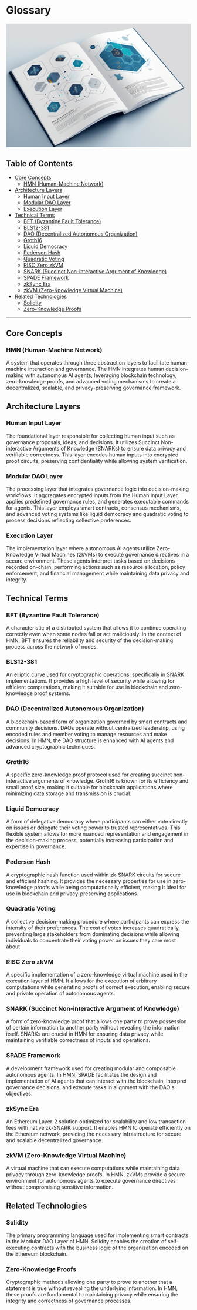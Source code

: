 # Glossary <!-- omit in toc -->

![illustration](./imgs/img3.png)

## Table of Contents <!-- omit in toc -->

- [Core Concepts](#core-concepts)
  - [HMN (Human-Machine Network)](#hmn-human-machine-network)
- [Architecture Layers](#architecture-layers)
  - [Human Input Layer](#human-input-layer)
  - [Modular DAO Layer](#modular-dao-layer)
  - [Execution Layer](#execution-layer)
- [Technical Terms](#technical-terms)
  - [BFT (Byzantine Fault Tolerance)](#bft-byzantine-fault-tolerance)
  - [BLS12-381](#bls12-381)
  - [DAO (Decentralized Autonomous Organization)](#dao-decentralized-autonomous-organization)
  - [Groth16](#groth16)
  - [Liquid Democracy](#liquid-democracy)
  - [Pedersen Hash](#pedersen-hash)
  - [Quadratic Voting](#quadratic-voting)
  - [RISC Zero zkVM](#risc-zero-zkvm)
  - [SNARK (Succinct Non-interactive Argument of Knowledge)](#snark-succinct-non-interactive-argument-of-knowledge)
  - [SPADE Framework](#spade-framework)
  - [zkSync Era](#zksync-era)
  - [zkVM (Zero-Knowledge Virtual Machine)](#zkvm-zero-knowledge-virtual-machine)
- [Related Technologies](#related-technologies)
  - [Solidity](#solidity)
  - [Zero-Knowledge Proofs](#zero-knowledge-proofs)

---

## Core Concepts

### HMN (Human-Machine Network)

A system that operates through three abstraction layers to facilitate human-machine interaction and governance. The HMN
integrates human decision-making with autonomous AI agents, leveraging blockchain technology, zero-knowledge proofs,
and advanced voting mechanisms to create a decentralized, scalable, and privacy-preserving governance framework.

## Architecture Layers

### Human Input Layer

The foundational layer responsible for collecting human input such as governance proposals, ideas, and decisions. It
utilizes Succinct Non-interactive Arguments of Knowledge (SNARKs) to ensure data privacy and verifiable correctness.
This layer encodes human inputs into encrypted proof circuits, preserving confidentiality while allowing system
verification.

### Modular DAO Layer

The processing layer that integrates governance logic into decision-making workflows. It aggregates encrypted inputs
from the Human Input Layer, applies predefined governance rules, and generates executable commands for agents. This
layer employs smart contracts, consensus mechanisms, and advanced voting systems like liquid democracy and quadratic
voting to process decisions reflecting collective preferences.

### Execution Layer

The implementation layer where autonomous AI agents utilize Zero-Knowledge Virtual Machines (zkVMs) to execute
governance directives in a secure environment. These agents interpret tasks based on decisions recorded on-chain,
performing actions such as resource allocation, policy enforcement, and financial management while maintaining data
privacy and integrity.

## Technical Terms

### BFT (Byzantine Fault Tolerance)

A characteristic of a distributed system that allows it to continue operating correctly even when some nodes fail or
act maliciously. In the context of HMN, BFT ensures the reliability and security of the decision-making process across
the network of nodes.

### BLS12-381

An elliptic curve used for cryptographic operations, specifically in SNARK implementations. It provides a high level of
security while allowing for efficient computations, making it suitable for use in blockchain and zero-knowledge proof
systems.

### DAO (Decentralized Autonomous Organization)

A blockchain-based form of organization governed by smart contracts and community decisions. DAOs operate without
centralized leadership, using encoded rules and member voting to manage resources and make decisions. In HMN, the DAO
structure is enhanced with AI agents and advanced cryptographic techniques.

### Groth16

A specific zero-knowledge proof protocol used for creating succinct non-interactive arguments of knowledge. Groth16 is
known for its efficiency and small proof size, making it suitable for blockchain applications where minimizing data
storage and transmission is crucial.

### Liquid Democracy

A form of delegative democracy where participants can either vote directly on issues or delegate their voting power to
trusted representatives. This flexible system allows for more nuanced representation and engagement in the
decision-making process, potentially increasing participation and expertise in governance.

### Pedersen Hash

A cryptographic hash function used within zk-SNARK circuits for secure and efficient hashing. It provides the necessary
properties for use in zero-knowledge proofs while being computationally efficient, making it ideal for use in
blockchain and privacy-preserving applications.

### Quadratic Voting

A collective decision-making procedure where participants can express the intensity of their preferences. The cost of
votes increases quadratically, preventing large stakeholders from dominating decisions while allowing individuals to
concentrate their voting power on issues they care most about.

### RISC Zero zkVM

A specific implementation of a zero-knowledge virtual machine used in the execution layer of HMN. It allows for the
execution of arbitrary computations while generating proofs of correct execution, enabling secure and private
operation of autonomous agents.

### SNARK (Succinct Non-interactive Argument of Knowledge)

A form of zero-knowledge proof that allows one party to prove possession of certain information to another party
without revealing the information itself. SNARKs are crucial in HMN for ensuring data privacy while maintaining
verifiable correctness of inputs and operations.

### SPADE Framework

A development framework used for creating modular and composable autonomous agents. In HMN, SPADE facilitates the
design and implementation of AI agents that can interact with the blockchain, interpret governance decisions, and
execute tasks in alignment with the DAO's objectives.

### zkSync Era

An Ethereum Layer-2 solution optimized for scalability and low transaction fees with native zk-SNARK support. It
enables HMN to operate efficiently on the Ethereum network, providing the necessary infrastructure for secure and
scalable decentralized governance.

### zkVM (Zero-Knowledge Virtual Machine)

A virtual machine that can execute computations while maintaining data privacy through zero-knowledge proofs. In HMN,
zkVMs provide a secure environment for autonomous agents to execute governance directives without compromising
sensitive information.

## Related Technologies

### Solidity

The primary programming language used for implementing smart contracts in the Modular DAO Layer of HMN. Solidity
enables the creation of self-executing contracts with the business logic of the organization encoded on the Ethereum
blockchain.

### Zero-Knowledge Proofs

Cryptographic methods allowing one party to prove to another that a statement is true without revealing the underlying
information. In HMN, these proofs are fundamental to maintaining privacy while ensuring the integrity and correctness
of governance processes.
